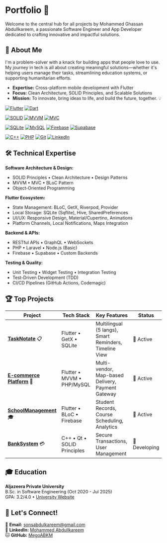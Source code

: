 # Portfolio 🚀

Welcome to the central hub for all projects by Mohammed Ghassan Abdullkareem, a passionate Software Engineer and App Developer dedicated to crafting innovative and impactful solutions.

## 🌟 About Me

I'm a problem-solver with a knack for building apps that people love to use. My journey in tech is all about creating meaningful solutions—whether it's helping users manage their tasks, streamlining education systems, or supporting humanitarian efforts.

- **Expertise:** Cross-platform mobile development with Flutter
- **Focus:** Clean Architecture, SOLID Principles, and Scalable Solutions
- **Mission:** To innovate, bring ideas to life, and build the future, together. 💡

<p align="left">
  <!-- Core Technologies -->
  <a href="https://flutter.dev" target="_blank"><img src="https://img.shields.io/badge/Flutter-02569B?style=for-the-badge&logo=flutter&logoColor=white" alt="Flutter"></a>
  <a href="https://dart.dev" target="_blank"><img src="https://img.shields.io/badge/Dart-0175C2?style=for-the-badge&logo=dart&logoColor=white" alt="Dart"></a>
  
  <!-- Architecture -->
  <a href="https://en.wikipedia.org/wiki/SOLID" target="_blank"><img src="https://img.shields.io/badge/SOLID-FF6D00?style=for-the-badge&logo=codeigniter&logoColor=white" alt="SOLID"></a>
  <a href="https://en.wikipedia.org/wiki/Model–view–viewmodel" target="_blank"><img src="https://img.shields.io/badge/MVVM-5C2D91?style=for-the-badge&logo=codeigniter&logoColor=white" alt="MVVM"></a>
  <a href="https://en.wikipedia.org/wiki/Model–view–controller" target="_blank"><img src="https://img.shields.io/badge/MVC-5C2D91?style=for-the-badge&logo=codeigniter&logoColor=white" alt="MVC"></a>
  
  <!-- Databases -->
  <a href="https://pub.dev/packages/sqflite" target="_blank"><img src="https://img.shields.io/badge/SQLite-003B57?style=for-the-badge&logo=sqlite&logoColor=white" alt="SQLite"></a>
  <a href="https://www.mysql.com/" target="_blank"><img src="https://img.shields.io/badge/MySQL-4479A1?style=for-the-badge&logo=mysql&logoColor=white" alt="MySQL"></a>
  <a href="https://firebase.google.com/" target="_blank"><img src="https://img.shields.io/badge/Firebase-FFCA28?style=for-the-badge&logo=firebase&logoColor=black" alt="Firebase"></a>
  <a href="https://supabase.io" target="_blank"><img src="https://img.shields.io/badge/Supabase-3FCF8E?style=for-the-badge&logo=supabase&logoColor=white" alt="Supabase"></a>
  
  <!-- Other Technologies -->
  <a href="https://isocpp.org/" target="_blank"><img src="https://img.shields.io/badge/C++-00599C?style=for-the-badge&logo=cplusplus&logoColor=white" alt="C++"></a>
  <a href="https://www.php.net" target="_blank"><img src="https://img.shields.io/badge/PHP-777BB4?style=for-the-badge&logo=php&logoColor=white" alt="PHP"></a>
  <a href="https://git-scm.com/" target="_blank"><img src="https://img.shields.io/badge/GIT-E44C30?style=for-the-badge&logo=git&logoColor=white" alt="Git"></a>
  <a href="https://www.linkedin.com/in/mohammed-abdullkareem-02a965330" target="_blank"><img src="https://img.shields.io/badge/LinkedIn-0077B5?style=for-the-badge&logo=linkedin&logoColor=white" alt="LinkedIn"></a>
</p>

## 🛠️ Technical Expertise

**Software Architecture & Design:**
- SOLID Principles • Clean Architecture • Design Patterns
- MVVM • MVC • BLoC Pattern
- Object-Oriented Programming

**Flutter Ecosystem:**
- State Management: BLoC, GetX, Riverpod, Provider
- Local Storage: SQLite (Sqflite), Hive, SharedPreferences
- UI/UX: Responsive Design, Material/Cupertino, Animations
- Platform Channels, Local Notifications, Maps Integration

**Backend & APIs:**
- RESTful APIs • GraphQL • WebSockets
- PHP • Laravel • Node.js (Basic)
- Firebase • Supabase • Custom Backends

**Testing & Quality:**
- Unit Testing • Widget Testing • Integration Testing
- Test-Driven Development (TDD)
- CI/CD Pipelines (GitHub Actions, Codemagic)

## 🏆 Top Projects

| Project | Tech Stack | Key Features | Status |
|---------|------------|--------------|--------|
| **[TaskNotate](https://github.com/MegoABKM/MyProjects/tree/main/TaskNotate)** 📋 | Flutter • GetX • SQLite | Multilingual (5 langs), Smart Reminders, Timeline View | 🚀 Active |
| **[E-commerce Platform](https://github.com/MegoABKM/MyProjects/tree/main/Ecommerce)** 🛒 | Flutter • MVVM • PHP/MySQL | Multi-vendor, Map-based Delivery, Payment Gateway | 🚀 Active |
| **[SchoolManagement](https://github.com/MegoABKM/MyProjects/tree/main/SchoolManagement)** 🎓 | Flutter • BLoC • Firebase | Student Records, Course Scheduling, Analytics | 🚀 Active |
| **[BankSystem](link-to-repo)** 💳 | C++ • Qt • SOLID Principles | Secure Transactions, User Management | 🔧 Developing |

## 🎓 Education
**Aljazeera Private University**  
B.Sc. in Software Engineering (Oct 2020 - Jul 2025)  
GPA: 3.2/4.0 • [University Website](https://jude.edu.sy/)

## 🤝 Let's Connect!
📧 **Email:** [sonsabdulkareem@gmail.com](mailto:sonsabdulkareem@gmail.com)  
🔗 **LinkedIn:** [Mohammed Abdullkareem](https://www.linkedin.com/in/mohammed-abdullkareem-02a965330)  
🐱 **GitHub:** [MegoABKM](https://github.com/MegoABKM)
